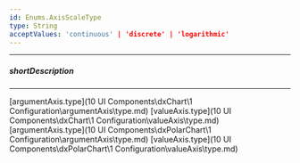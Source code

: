 ```yaml
---
id: Enums.AxisScaleType
type: String
acceptValues: 'continuous' | 'discrete' | 'logarithmic'
---
```

---
##### shortDescription
<!-- Description goes here -->

---
<!-- Description goes here -->
[argumentAxis.type](10 UI Components\dxChart\1 Configuration\argumentAxis\type.md)
[valueAxis.type](10 UI Components\dxChart\1 Configuration\valueAxis\type.md)
[argumentAxis.type](10 UI Components\dxPolarChart\1 Configuration\argumentAxis\type.md)
[valueAxis.type](10 UI Components\dxPolarChart\1 Configuration\valueAxis\type.md)